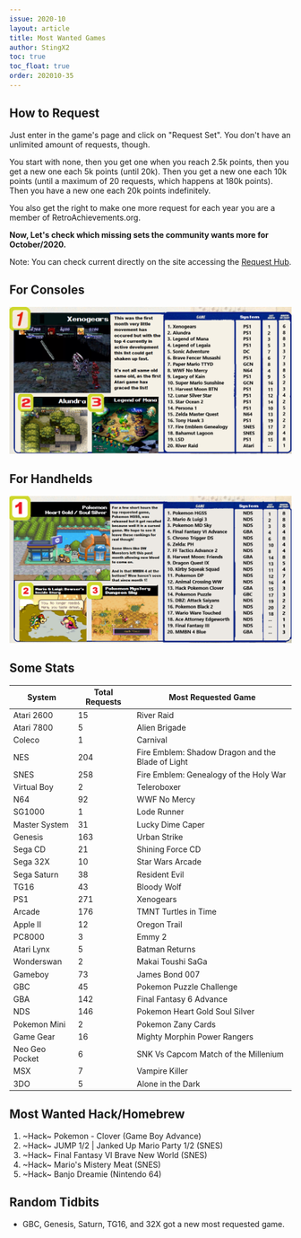 ```yaml
---
issue: 2020-10
layout: article
title: Most Wanted Games
author: StingX2
toc: true
toc_float: true
order: 202010-35
---
```


## How to Request

Just enter in the game's page and click on "Request Set". You don't have an unlimited amount of requests, though.

You start with none, then you get one when you reach 2.5k points, then you get a new one each 5k points (until 20k). Then you get a new one each 10k points (until a maximum of 20 requests, which happens at 180k points). Then you have a new one each 20k points indefinitely.

You also get the right to make one more request for each year you are a member of RetroAchievements.org.

**Now, Let's check which missing sets the community wants more for October/2020.**

Note: You can check current directly on the site accessing the [Request Hub](https://retroachievements.org/setRequestList.php).


## For Consoles

[![](img/most-wanted-for-consoles.png)](img/most-wanted-for-consoles.png)


## For Handhelds

[![](img/most-wanted-for-handhelds.png)](img/most-wanted-for-handhelds.png)


## Some Stats

| System | Total Requests | Most Requested Game |
| - | - | - |
| Atari 2600 | 15 | River Raid |
| Atari 7800 | 5 | Alien Brigade |
| Coleco | 1 | Carnival |
| NES | 204 | Fire Emblem: Shadow Dragon and the Blade of Light |
| SNES | 258 | Fire Emblem: Genealogy of the Holy War |
| Virtual Boy | 2 | Teleroboxer |
| N64 | 92 | WWF No Mercy |
| SG1000 | 1 | Lode Runner |
| Master System | 31 | Lucky Dime Caper |
| Genesis | 163 | Urban Strike |
| Sega CD | 21 | Shining Force CD |
| Sega 32X | 10 | Star Wars Arcade |
| Sega Saturn | 38 | Resident Evil |
| TG16 | 43 | Bloody Wolf |
| PS1 | 271 | Xenogears |
| Arcade | 176 | TMNT Turtles in Time |
| Apple II | 12 | Oregon Trail |
| PC8000 | 3 | Emmy 2 |
| Atari Lynx | 5 | Batman Returns |
| Wonderswan | 2 | Makai Toushi SaGa |
| Gameboy | 73 | James Bond 007 |
| GBC | 45 | Pokemon Puzzle Challenge |
| GBA | 142 | Final Fantasy 6 Advance |
| NDS | 146 | Pokemon Heart Gold Soul Silver |
| Pokemon Mini | 2 | Pokemon Zany Cards |
| Game Gear | 16 | Mighty Morphin Power Rangers |
| Neo Geo Pocket | 6 | SNK Vs Capcom Match of the Millenium |
| MSX | 7 | Vampire Killer |
| 3DO | 5 | Alone in the Dark |


## Most Wanted Hack/Homebrew

1. ~Hack~ Pokemon - Clover (Game Boy Advance)
2. ~Hack~ JUMP 1/2 \| Janked Up Mario Party 1/2 (SNES)
3. ~Hack~ Final Fantasy VI Brave New World (SNES)
4. ~Hack~ Mario's Mistery Meat (SNES)
5. ~Hack~ Banjo Dreamie (Nintendo 64)


## Random Tidbits

- GBC, Genesis, Saturn, TG16, and 32X got a new most requested game.
